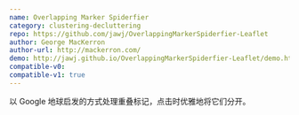 ```yaml
---
name: Overlapping Marker Spiderfier
category: clustering-decluttering
repo: https://github.com/jawj/OverlappingMarkerSpiderfier-Leaflet
author: George MacKerron
author-url: http://mackerron.com/
demo: http://jawj.github.io/OverlappingMarkerSpiderfier-Leaflet/demo.html
compatible-v0:
compatible-v1: true
---
```


以 Google 地球启发的方式处理重叠标记，点击时优雅地将它们分开。
